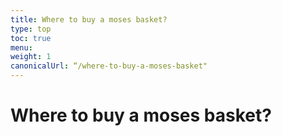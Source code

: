 ```yaml
---
title: Where to buy a moses basket?
type: top
toc: true
menu:
weight: 1
canonicalUrl: “/where-to-buy-a-moses-basket"
---
```


# Where to buy a moses basket?
